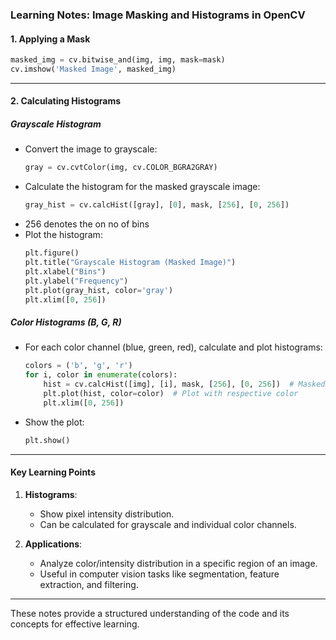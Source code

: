 ### **Learning Notes: Image Masking and Histograms in OpenCV**



#### **1. Applying a Mask**
  ```python
  masked_img = cv.bitwise_and(img, img, mask=mask)
  cv.imshow('Masked Image', masked_img)
  ```

---

#### **2. Calculating Histograms**
##### **Grayscale Histogram**
- Convert the image to grayscale:
  ```python
  gray = cv.cvtColor(img, cv.COLOR_BGRA2GRAY)
  ```
- Calculate the histogram for the masked grayscale image:
  ```python
  gray_hist = cv.calcHist([gray], [0], mask, [256], [0, 256])
  ```
- 256 denotes the on no of bins
- Plot the histogram:
  ```python
  plt.figure()
  plt.title("Grayscale Histogram (Masked Image)")
  plt.xlabel("Bins")
  plt.ylabel("Frequency")
  plt.plot(gray_hist, color='gray')
  plt.xlim([0, 256])
  ```

##### **Color Histograms (B, G, R)**
- For each color channel (blue, green, red), calculate and plot histograms:
  ```python
  colors = ('b', 'g', 'r')
  for i, color in enumerate(colors):
      hist = cv.calcHist([img], [i], mask, [256], [0, 256])  # Masked histogram
      plt.plot(hist, color=color)  # Plot with respective color
      plt.xlim([0, 256])
  ```
- Show the plot:
  ```python
  plt.show()
  ```

---


#### **Key Learning Points**

1. **Histograms**:
   - Show pixel intensity distribution.
   - Can be calculated for grayscale and individual color channels.

2. **Applications**:
   - Analyze color/intensity distribution in a specific region of an image.
   - Useful in computer vision tasks like segmentation, feature extraction, and filtering.

---

These notes provide a structured understanding of the code and its concepts for effective learning.